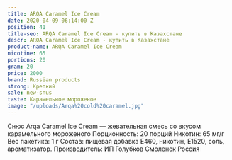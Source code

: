 ```yaml
---
title: ARQA Caramel Ice Cream
date: 2020-04-09 06:14:00 Z
position: 41
title-seo: ARQA Caramel Ice Cream - купить в Казахстане
descr: ARQA Caramel Ice Cream - купить в Казахстане
product-name: ARQA Caramel Ice Cream
nicotine: 65
portions: 20
gram: 20
price: 2000
brand: Russian products
strong: Крепкий
sale: new-snus
taste: Карамельное мороженое
image: "/uploads/Arqa%20cold%20caramel.jpg"
---
```


Снюс Arqa Caramel Ice Cream — жевательная смесь со вкусом карамельного мороженого Порционность: 20 порций Никотин: 65 мг/г Вес пакетика: 1 г Состав: пищевая добавка E460, никотин, E1520, соль, ароматизатор. Производитель: ИП Голубков Смоленск Россия